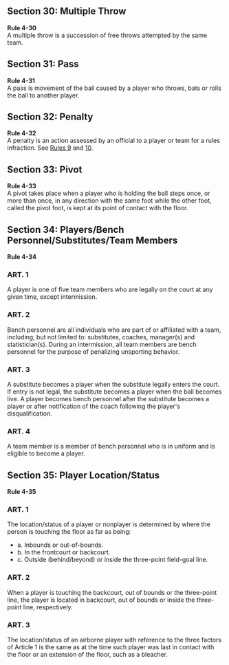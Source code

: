 <!-- Section: Multiple Throw -->

## Section 30: Multiple Throw

**Rule 4-30**  
A multiple throw is a succession of free throws attempted by the same team.

<!-- Section: Pass -->

## Section 31: Pass

**Rule 4-31**  
A pass is movement of the ball caused by a player who throws, bats or rolls the ball to another player.

<!-- Section: Penalty -->

## Section 32: Penalty

**Rule 4-32**  
A penalty is an action assessed by an official to a player or team for a rules infraction. See [Rules 9](#rule-9) and [10](#rule-10).

<!-- Section: Pivot -->

## Section 33: Pivot

**Rule 4-33**  
A pivot takes place when a player who is holding the ball steps once, or more than once, in any direction with the same foot while the other foot, called the pivot foot, is kept at its point of contact with the floor.

<!-- Section: Players/Bench Personnel/Substitutes/Team Members -->

## Section 34: Players/Bench Personnel/Substitutes/Team Members

**Rule 4-34**

### ART. 1

A player is one of five team members who are legally on the court at any given time, except intermission.

### ART. 2

Bench personnel are all individuals who are part of or affiliated with a team, including, but not limited to: substitutes, coaches, manager(s) and statistician(s). During an intermission, all team members are bench personnel for the purpose of penalizing unsporting behavior.

### ART. 3

A substitute becomes a player when the substitute legally enters the court. If entry is not legal, the substitute becomes a player when the ball becomes live. A player becomes bench personnel after the substitute becomes a player or after notification of the coach following the player's disqualification.

### ART. 4

A team member is a member of bench personnel who is in uniform and is eligible to become a player.

<!-- Section: Player Location/Status -->

## Section 35: Player Location/Status

**Rule 4-35**

### ART. 1

The location/status of a player or nonplayer is determined by where the person is touching the floor as far as being:

- a. Inbounds or out-of-bounds.
- b. In the frontcourt or backcourt.
- c. Outside (behind/beyond) or inside the three-point field-goal line.

### ART. 2

When a player is touching the backcourt, out of bounds or the three-point line, the player is located in backcourt, out of bounds or inside the three-point line, respectively.

### ART. 3

The location/status of an airborne player with reference to the three factors of Article 1 is the same as at the time such player was last in contact with the floor or an extension of the floor, such as a bleacher.
